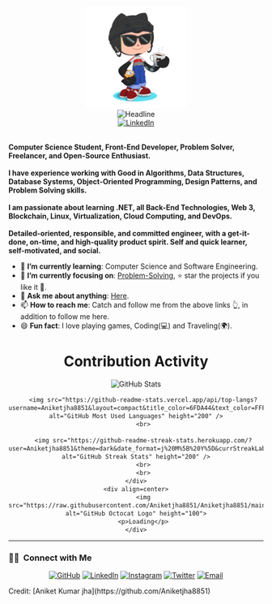 <div>
    <div align=center>
        <img src="https://raw.githubusercontent.com/AhmedFathyDev/AhmedFathyDev/main/GitHub.png" alt="GitHub Octocat Drinking a Cup of Coffee" height="200">
    </div>
    <div align=center>
        <img src="https://readme-typing-svg.herokuapp.com?color=%236FDA44&size=32&center=true&vCenter=true&width=600&height=50&lines=Hi+there+I'm+Aniket+%F0%9F%91%8B;Computer+Science+Student;Problem+Solver;Open-Source+Enthusiast" alt="Headline" />
    </div>
    <div align=center>
      <a href="https://www.linkedin.com/in/aniket-jha-819882218/"><img src="https://img.shields.io/badge/Linkedin-0077b5?style=flat&logo=linkedin" alt="LinkedIn" /></a> 
<!--         <a href="https://www.upwork.com/freelancers/~0121ca7f3563e57c0b"><img src="https://img.shields.io/badge/Upwork-494949?style=flat&logo=upwork" alt="UpWork" /></a> -->
<!--         <a href="https://stackoverflow.com/users/11837259/ahmed-fathy"><img src="https://img.shields.io/badge/Stack Overflow-f48024?style=flat&logo=stackoverflow&logoColor=white" alt="Stack Overflow" /></a>
        <a href="https://www.quora.com/profile/Ahmed-Fathy-616"><img src="https://img.shields.io/badge/Quora-B92B27?style=flat&logo=quora" alt="Quora" /></a>
        <a href="https://t.me/ahmedfathydev"><img src="https://img.shields.io/badge/Telegram-0088cc?style=flat&logo=telegram" alt="Telegram" /></a> -->
    </div>
    <div align=left>
        <br>
        <p>
            <strong>
                Computer Science Student, Front-End Developer, Problem Solver, Freelancer, and Open-Source Enthusiast.<br><br>
                 I have experience working with Good in Algorithms, Data Structures, Database Systems, Object-Oriented Programming, Design Patterns, and Problem Solving skills.<br><br>
                I am passionate about learning .NET, all Back-End Technologies, Web 3, Blockchain, Linux, Virtualization, Cloud Computing, and DevOps.<br><br>
                Detailed-oriented, responsible, and committed engineer, with a get-it-done, on-time, and high-quality product spirit. Self and quick learner, self-motivated, and social.
            </strong>
        </p>
        <ul>
            <li>🌱 <b>I’m currently learning</b>: Computer Science and Software Engineering.</li>
            <li>🎯 <b>I’m currently focusing on</b>: <a href="https://Aniketjha8851.github.io/Problem-Solving/">Problem-Solving</a>, ⭐️ star the projects if you like it 🤩.</li>
<!--             <li>🤔 <b>I’m currently open for</b>: A new job opportunity, <a href="https://flowcv.io/resume/feedback/lMhKFXfgJjf8">LINK TO MY RESUME</a>.</li> -->
            <li>💬 <b>Ask me about anything</b>: <a href="https://github.com/Aniketjha8851/Aniketjha8851/issues">Here</a>.</li>
            <li>📫 <b>How to reach me</b>: Catch and follow me from the above links 👆, in addition to follow me here.</li>
            <li>😄 <b>Fun fact</b>: I love playing games, Coding(💻) and Traveling(🌍).</li>
<!--             <li>👨‍💻 <b>Hire me for Full Stack Development jobs</b>: <a href="https://www.upwork.com/freelancers/~0121ca7f3563e57c0b?s=1110580755107926016">Link to my UpWork Full Stack Development Specialization</a>.</li>
            <li>👨‍💻 <b>Hire me for Back-End Development jobs</b>: <a href="https://www.upwork.com/freelancers/~0121ca7f3563e57c0b?s=1110580748673863680">Link to my UpWork Back-End Development Specialization</a>.</li> -->
        </ul>
    </div>
    <div align=center>
        <h1>Contribution Activity</h1>
        <img src="https://github-readme-stats.vercel.app/api?username=Aniketjha8851&title_color=6FDA44&text_color=FFFFFF&show_icons=true&icon_color=6FDA44&include_all_commits=true&count_private=true&theme=dark" alt="GitHub Stats" height="200" />
        <br>
        
        <img src="https://github-readme-stats.vercel.app/api/top-langs?username=Aniketjha8851&layout=compact&title_color=6FDA44&text_color=FFFFFF&theme=dark" alt="GitHub Most Used Languages" height="200" />
        <br>
        
        <img src="https://github-readme-streak-stats.herokuapp.com/?user=Aniketjha8851&theme=dark&date_format=j%20M%5B%20Y%5D&currStreakLabel=6FDA44&fire=6FDA44&ring=6FDA44" alt="GitHub Streak Stats" height="200" />
        <br>
        <br>
    </div>
    <div align=center>
        <img src="https://raw.githubusercontent.com/Aniketjha8851/Aniketjha8851/main/GitHub.gif" alt="GitHub Octocat Logo" height="100">
        <p>Loading</p>
    </div>
</div>

------
<h3> 🤝🏻 &nbsp;Connect with Me </h3>

<p align="center">
<a href="https://github.com/Aniketjha8851/"><img alt="GitHub" src="https://img.shields.io/badge/github-Aniketjha-blue&logo=Github"></a>
<a href="https://www.linkedin.com/in/aniket-jha-819882218//"><img alt="LinkedIn" src="https://img.shields.io/badge/LinkedIn-Aniket%20Jha-blue?style=flat-square&logo=linkedin"></a>
<a href="https://www.instagram.com/r_a_u_s_h_a_n_s_h_a_h/"><img alt="Instagram" src="https://img.shields.io/badge/Instagram-Aniket%20Jha-blue?style=flat-square&logo=instagram"></a>
<a href="https://twitter.com/AniketJ8796435"><img alt="Twitter" src="https://img.shields.io/badge/twitter-AniketJ8796435-blue?style=flat-square&logo=twitter"></a>
<a href="mailto:aniketjha8851@gmail.com/"><img alt="Email" src="https://img.shields.io/badge/Email-aniketjha8851@gmail.com-blue?style=flat-square&logo=gmail"></a>

</p>
Credit: [Aniket Kumar jha](https://github.com/Aniketjha8851)

